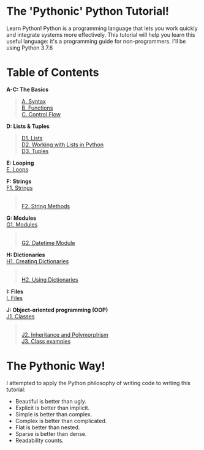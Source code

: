 # The 'Pythonic' Python Tutorial!
Learn Python! Python is a programming language that lets you work quickly and integrate systems more effectively.
This tutorial will help you learn this useful language: it's a programming guide for non-programmers. I'll be using Python 3.7.6

# Table of Contents
**A-C: The Basics**
>[A. Syntax](https://github.com/the-machine-preacher/Python-Tutorial/blob/master/A.%20Syntax.ipynb)
><br/>[B. Functions](https://github.com/the-machine-preacher/Python-Tutorial/blob/master/B.%20Functions.ipynb)
><br/>[C. Control Flow](https://github.com/the-machine-preacher/Python-Tutorial/blob/master/C.%20Control%20Flow.ipynb)

**D: Lists & Tuples**
>[D1. Lists](https://github.com/the-machine-preacher/Python-Tutorial/blob/master/D1.%20Lists.ipynb)
><br/>[D2. Working with Lists in Python](https://github.com/the-machine-preacher/Python-Tutorial/blob/master/D2.%20Working%20with%20Lists%20in%20Python.ipynb)
><br/>[D3. Tuples](https://github.com/the-machine-preacher/Python-Tutorial/blob/master/D3.%20Tuples.ipynb)

**E: Looping**
<br/>[E. Loops](https://github.com/the-machine-preacher/Python-Tutorial/blob/master/E.%20Loops.ipynb)

**F: Strings**
<br/>[F1. Strings](https://github.com/the-machine-preacher/Python-Tutorial/blob/master/F1.%20Strings.ipynb)
><br/>[F2. String Methods](https://github.com/the-machine-preacher/Python-Tutorial/blob/master/F2.%20String%20Methods.ipynb)

**G: Modules**
<br/>[G1. Modules](https://github.com/the-machine-preacher/Python-Tutorial/blob/master/G1.%20Modules.ipynb)
><br/>[G2. Datetime Module](https://github.com/the-machine-preacher/Python-Tutorial/blob/master/G2.%20Datetime%20Module.ipynb)

**H: Dictionaries**
<br/>[H1. Creating Dictionaries](https://github.com/the-machine-preacher/Python-Tutorial/blob/master/H1.%20Creating%20Dictionaries.ipynb)
><br/>[H2. Using Dictionaries](https://github.com/the-machine-preacher/Python-Tutorial/blob/master/H2.%20Using%20Dictionaries.ipynb)

**I: Files**
<br/>[I. Files](https://github.com/the-machine-preacher/Python-Tutorial/blob/master/I.%20Files.ipynb)

**J: Object-oriented programming (OOP)**
<br/>[J1. Classes](https://github.com/the-machine-preacher/Python-Tutorial/blob/master/J1.%20Classes.ipynb)
><br/>[J2. Inheritance and Polymorphism](https://github.com/the-machine-preacher/Python-Tutorial/blob/master/J2.%20Inheritance%20and%20Polymorphism.ipynb)
><br/>[J3. Class examples](https://github.com/the-machine-preacher/Python-Tutorial/blob/master/J3.%20Class%20examples.ipynb)

# The Pythonic Way!
I attempted to apply the Python philosophy of writing code to writing this tutorial:
- Beautiful is better than ugly.
- Explicit is better than implicit.
- Simple is better than complex.
- Complex is better than complicated.
- Flat is better than nested.
- Sparse is better than dense.
- Readability counts.
